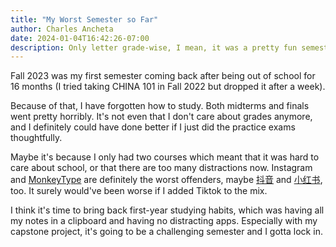 ```yaml
---
title: "My Worst Semester so Far"
author: Charles Ancheta
date: 2024-01-04T16:42:26-07:00
description: Only letter grade-wise, I mean, it was a pretty fun semester.
---
```


Fall 2023 was my first semester coming back after being out of school for 16
months (I tried taking CHINA 101 in Fall 2022 but dropped it after a week).

Because of that, I have forgotten how to study. Both midterms and finals went
pretty horribly. It's not even that I don't care about grades anymore, and I
definitely could have done better if I just did the practice exams thoughtfully.

Maybe it's because I only had two courses which meant that it was hard to care
about school, or that there are too many distractions now. Instagram and
[MonkeyType](https://monkeytype.com/) are definitely the worst offenders, maybe
[抖音](https://www.douyin.com/) and [小红书](https://www.xiaohongshu.com/), too.
It surely would've been worse if I added Tiktok to the mix.

I think it's time to bring back first-year studying habits, which was having all
my notes in a clipboard and having no distracting apps. Especially with my
capstone project, it's going to be a challenging semester and I gotta lock in.
